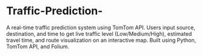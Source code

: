 # Traffic-Prediction-
A real-time traffic prediction system using TomTom API. Users input source, destination, and time to get live traffic level (Low/Medium/High), estimated travel time, and route visualization on an interactive map. Built using Python, TomTom API, and Folium.
